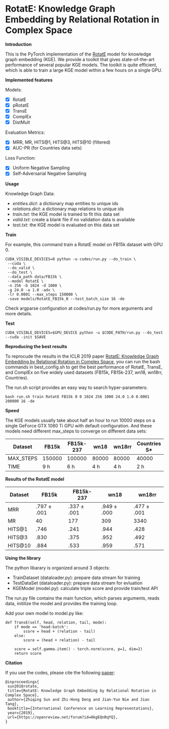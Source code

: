 
# RotatE: Knowledge Graph Embedding by Relational Rotation in Complex Space
**Introduction**

This is the PyTorch implementation of the [RotatE](https://openreview.net/forum?id=HkgEQnRqYQ) model for knowledge graph embedding (KGE). We provide a toolkit that gives state-of-the-art performance of several popular KGE models. The toolkit is quite efficient, which is able to train a large KGE model within a few hours on a single GPU.

**Implemented features**

Models:
 - [x] RotatE
 - [x] pRotatE
 - [x] TransE
 - [x] ComplEx
 - [x] DistMult

Evaluation Metrics:

 - [x] MRR, MR, HITS@1, HITS@3, HITS@10 (filtered)
 - [x] AUC-PR (for Countries data sets)

Loss Function:

 - [x] Uniform Negative Sampling
 - [x] Self-Adversarial Negative Sampling

**Usage**

Knowledge Graph Data:
 - *entities.dict*: a dictionary map entities to unique ids
 - *relations.dict*: a dictionary map relations to unique ids
 - *train.txt*: the KGE model is trained to fit this data set
 - *valid.txt*: create a blank file if no validation data is available
 - *test.txt*: the KGE model is evaluated on this data set

**Train**

For example, this command train a RotatE model on FB15k dataset with GPU 0.
```
CUDA_VISIBLE_DEVICES=0 python -u codes/run.py --do_train \
 --cuda \
 --do_valid \
 --do_test \
 --data_path data/FB15k \
 --model RotatE \
 -n 256 -b 1024 -d 1000 \
 -g 24.0 -a 1.0 -adv \
 -lr 0.0001 --max_steps 150000 \
 -save models/RotatE_FB15k_0 --test_batch_size 16 -de
```
   Check argparse configuration at codes/run.py for more arguments and more details.

**Test**

    CUDA_VISIBLE_DEVICES=$GPU_DEVICE python -u $CODE_PATH/run.py --do_test --cuda -init $SAVE

**Reproducing the best results**

To reprocude the results in the ICLR 2019 paper [RotatE: Knowledge Graph Embedding by Relational Rotation in Complex Space](https://openreview.net/forum?id=HkgEQnRqYQ), you can run the bash commands in best_config.sh to get the best performance of RotatE, TransE, and ComplEx on five widely used datasets (FB15k, FB15k-237, wn18, wn18rr, Countries).

The run.sh script provides an easy way to search hyper-parameters:

    bash run.sh train RotatE FB15k 0 0 1024 256 1000 24.0 1.0 0.0001 200000 16 -de

**Speed**

The KGE models usually take about half an hour to run 10000 steps on a single GeForce GTX 1080 Ti GPU with default configuration. And these models need different max_steps to converge on different data sets:

| Dataset | FB15k | FB15k-237 | wn18 | wn18rr | Countries S* |
|-------------|-------------|-------------|-------------|-------------|-------------|
|MAX_STEPS| 150000 | 100000 | 80000 | 80000 | 40000 | 
|TIME| 9 h | 6 h | 4 h | 4 h | 2 h | 

**Results of the RotatE model**

| Dataset | FB15k | FB15k-237 | wn18 | wn18rr |
|-------------|-------------|-------------|-------------|-------------|
| MRR | .797 ± .001 | .337 ± .001 | .949 ± .000 |.477 ± .001
| MR | 40 | 177 | 309 | 3340 |
| HITS@1 | .746 | .241 | .944 | .428 |
| HITS@3 | .830 | .375 | .952 | .492 |
| HITS@10 | .884 | .533 | .959 | .571 |

**Using the library**

The python libarary is organized around 3 objects:

 - TrainDataset (dataloader.py): prepare data stream for training
 - TestDataSet (dataloader.py): prepare data stream for evluation
 - KGEModel (model.py): calculate triple score and provide train/test API

The run.py file contains the main function, which parses arguments, reads data, initilize the model and provides the training loop.

Add your own model to model.py like:
```
def TransE(self, head, relation, tail, mode):
    if mode == 'head-batch':
        score = head + (relation - tail)
    else:
        score = (head + relation) - tail

    score = self.gamma.item() - torch.norm(score, p=1, dim=2)
    return score
```

**Citation**

If you use the codes, please cite the following [paper](https://openreview.net/forum?id=HkgEQnRqYQ):

```
@inproceedings{
 sun2018rotate,
 title={RotatE: Knowledge Graph Embedding by Relational Rotation in Complex Space},
 author={Zhiqing Sun and Zhi-Hong Deng and Jian-Yun Nie and Jian Tang},
 booktitle={International Conference on Learning Representations},
 year={2019},
 url={https://openreview.net/forum?id=HkgEQnRqYQ},
}
```
